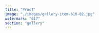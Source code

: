 ```yaml
---
title: "Proof"
image: "./images/gallery-item-610-02.jpg"
watermark: "617"
section: "gallery"
---
```

